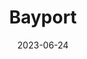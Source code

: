 ---
title: "Bayport"
cc-type: city
date: 2023-06-24
hashtag: "bayport"
borders:
  - Saint Croix River
county:
  - Washington County
state:
  - Minnesota
tags:
  - city
---